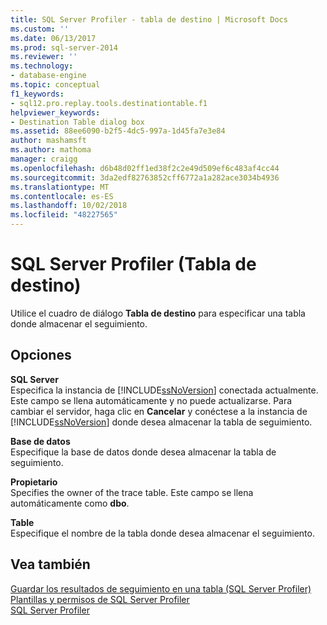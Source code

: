 ```yaml
---
title: SQL Server Profiler - tabla de destino | Microsoft Docs
ms.custom: ''
ms.date: 06/13/2017
ms.prod: sql-server-2014
ms.reviewer: ''
ms.technology:
- database-engine
ms.topic: conceptual
f1_keywords:
- sql12.pro.replay.tools.destinationtable.f1
helpviewer_keywords:
- Destination Table dialog box
ms.assetid: 88ee6090-b2f5-4dc5-997a-1d45fa7e3e84
author: mashamsft
ms.author: mathoma
manager: craigg
ms.openlocfilehash: d6b48d02ff1ed38f2c2e49d509ef6c483af4cc44
ms.sourcegitcommit: 3da2edf82763852cff6772a1a282ace3034b4936
ms.translationtype: MT
ms.contentlocale: es-ES
ms.lasthandoff: 10/02/2018
ms.locfileid: "48227565"
---
```

# <a name="sql-server-profiler---destination-table"></a>SQL Server Profiler (Tabla de destino)
  Utilice el cuadro de diálogo **Tabla de destino** para especificar una tabla donde almacenar el seguimiento.  
  
## <a name="options"></a>Opciones  
 **SQL Server**  
 Especifica la instancia de [!INCLUDE[ssNoVersion](../includes/ssnoversion-md.md)] conectada actualmente. Este campo se llena automáticamente y no puede actualizarse. Para cambiar el servidor, haga clic en **Cancelar** y conéctese a la instancia de [!INCLUDE[ssNoVersion](../includes/ssnoversion-md.md)] donde desea almacenar la tabla de seguimiento.  
  
 **Base de datos**  
 Especifique la base de datos donde desea almacenar la tabla de seguimiento.  
  
 **Propietario**  
 Specifies the owner of the trace table. Este campo se llena automáticamente como **dbo**.  
  
 **Table**  
 Especifique el nombre de la tabla donde desea almacenar el seguimiento.  
  
## <a name="see-also"></a>Vea también  
 [Guardar los resultados de seguimiento en una tabla &#40;SQL Server Profiler&#41;](../tools/sql-server-profiler/save-trace-results-to-a-table-sql-server-profiler.md)   
 [Plantillas y permisos de SQL Server Profiler](../tools/sql-server-profiler/sql-server-profiler-templates-and-permissions.md)   
 [SQL Server Profiler](../tools/sql-server-profiler/sql-server-profiler.md)  
  
  
